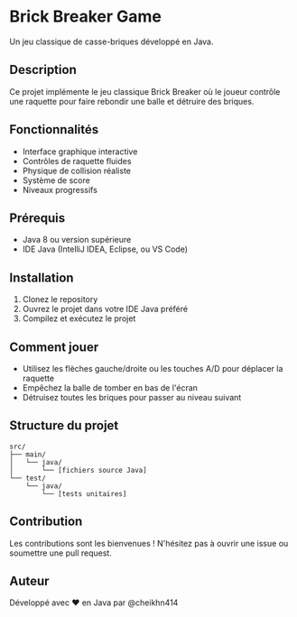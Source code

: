 # Brick Breaker Game

Un jeu classique de casse-briques développé en Java.

## Description

Ce projet implémente le jeu classique Brick Breaker où le joueur contrôle une raquette pour faire rebondir une balle et détruire des briques.

## Fonctionnalités

- Interface graphique interactive
- Contrôles de raquette fluides
- Physique de collision réaliste
- Système de score
- Niveaux progressifs

## Prérequis

- Java 8 ou version supérieure
- IDE Java (IntelliJ IDEA, Eclipse, ou VS Code)

## Installation

1. Clonez le repository
2. Ouvrez le projet dans votre IDE Java préféré
3. Compilez et exécutez le projet

## Comment jouer

- Utilisez les flèches gauche/droite ou les touches A/D pour déplacer la raquette
- Empêchez la balle de tomber en bas de l'écran
- Détruisez toutes les briques pour passer au niveau suivant

## Structure du projet

```
src/
├── main/
│   └── java/
│       └── [fichiers source Java]
└── test/
    └── java/
        └── [tests unitaires]
```

## Contribution

Les contributions sont les bienvenues ! N'hésitez pas à ouvrir une issue ou soumettre une pull request.

## Auteur

Développé avec ❤️ en Java par @cheikhn414